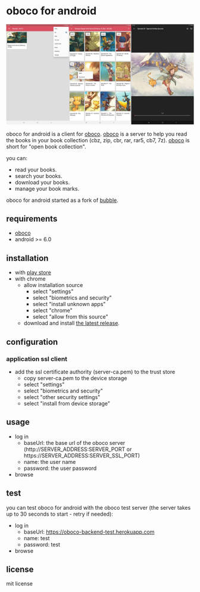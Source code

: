 # oboco for android

![oboco-android](art/screenshots.png "screenshots")

oboco for android is a client for [oboco](https://gitlab.com/jeeto/oboco).
[oboco](https://gitlab.com/jeeto/oboco) is a server to help you read the books in your book collection (cbz, zip, cbr, rar, rar5, cb7, 7z).
[oboco](https://gitlab.com/jeeto/oboco) is short for "open book collection".

you can:
- read your books.
- search your books.
- download your books.
- manage your book marks.

oboco for android started as a fork of [bubble](https://github.com/nkanaev/bubble).

## requirements

- [oboco](https://gitlab.com/jeeto/oboco)
- android >= 6.0

## installation

- with [play store](https://play.google.com/store/apps/details?id=com.gitlab.jeeto.oboco)
- with chrome
	- allow installation source
		- select "settings"
		- select "biometrics and security"
		- select "install unknown apps"
		- select "chrome"
		- select "allow from this source"
	- download and install [the latest release](https://gitlab.com/jeeto/oboco-android/-/releases).

## configuration

### application ssl client

- add the ssl certificate authority (server-ca.pem) to the trust store
	- copy server-ca.pem to the device storage
	- select "settings"
	- select "biometrics and security"
	- select "other security settings"
	- select "install from device storage"

## usage

- log in
	- baseUrl: the base url of the oboco server (http://SERVER_ADDRESS:SERVER_PORT or https://SERVER_ADDRESS:SERVER_SSL_PORT)
	- name: the user name
	- password: the user password
- browse

## test

you can test oboco for android with the oboco test server (the server takes up to 30 seconds to start - retry if needed):
- log in
	- baseUrl: https://oboco-backend-test.herokuapp.com
	- name: test
	- password: test
- browse

## license

mit license